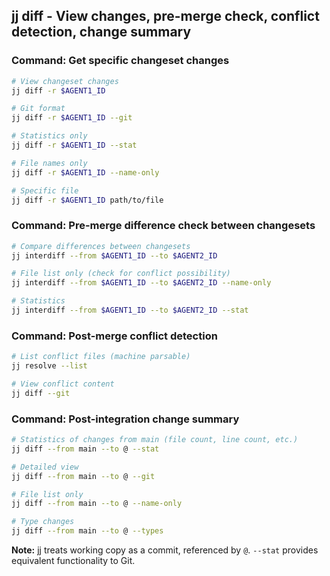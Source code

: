 ## jj diff - View changes, pre-merge check, conflict detection, change summary

### Command: Get specific changeset changes
```bash
# View changeset changes
jj diff -r $AGENT1_ID

# Git format
jj diff -r $AGENT1_ID --git

# Statistics only
jj diff -r $AGENT1_ID --stat

# File names only
jj diff -r $AGENT1_ID --name-only

# Specific file
jj diff -r $AGENT1_ID path/to/file
```

### Command: Pre-merge difference check between changesets
```bash
# Compare differences between changesets
jj interdiff --from $AGENT1_ID --to $AGENT2_ID

# File list only (check for conflict possibility)
jj interdiff --from $AGENT1_ID --to $AGENT2_ID --name-only

# Statistics
jj interdiff --from $AGENT1_ID --to $AGENT2_ID --stat
```

### Command: Post-merge conflict detection
```bash
# List conflict files (machine parsable)
jj resolve --list

# View conflict content
jj diff --git
```

### Command: Post-integration change summary
```bash
# Statistics of changes from main (file count, line count, etc.)
jj diff --from main --to @ --stat

# Detailed view
jj diff --from main --to @ --git

# File list only
jj diff --from main --to @ --name-only

# Type changes
jj diff --from main --to @ --types
```

**Note:** jj treats working copy as a commit, referenced by `@`. `--stat` provides equivalent functionality to Git.